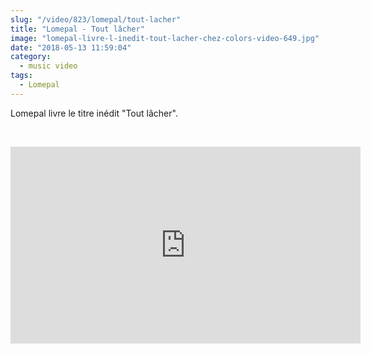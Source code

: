 ```yaml
--- 
slug: "/video/823/lomepal/tout-lacher"
title: "Lomepal - Tout lâcher"
image: "lomepal-livre-l-inedit-tout-lacher-chez-colors-video-649.jpg"
date: "2018-05-13 11:59:04"
category:
  - music video
tags:
  - Lomepal
---
```

<p>Lomepal livre le titre inédit "Tout lâcher".</p><br/><p><iframe width="560" height="315" src="https://www.youtube.com/embed/Vq8YnfXR1OQ" frameborder="0" allow="autoplay; encrypted-media" allowfullscreen></iframe></p>